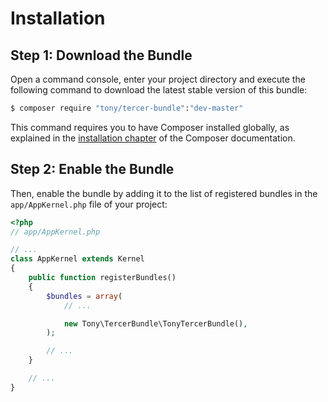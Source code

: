 Installation
============

Step 1: Download the Bundle
---------------------------

Open a command console, enter your project directory and execute the
following command to download the latest stable version of this bundle:

```bash
$ composer require "tony/tercer-bundle":"dev-master"
```

This command requires you to have Composer installed globally, as explained
in the [installation chapter](https://getcomposer.org/doc/00-intro.md)
of the Composer documentation.

Step 2: Enable the Bundle
-------------------------

Then, enable the bundle by adding it to the list of registered bundles
in the `app/AppKernel.php` file of your project:

```php
<?php
// app/AppKernel.php

// ...
class AppKernel extends Kernel
{
    public function registerBundles()
    {
        $bundles = array(
            // ...

            new Tony\TercerBundle\TonyTercerBundle(),
        );

        // ...
    }

    // ...
}
```

